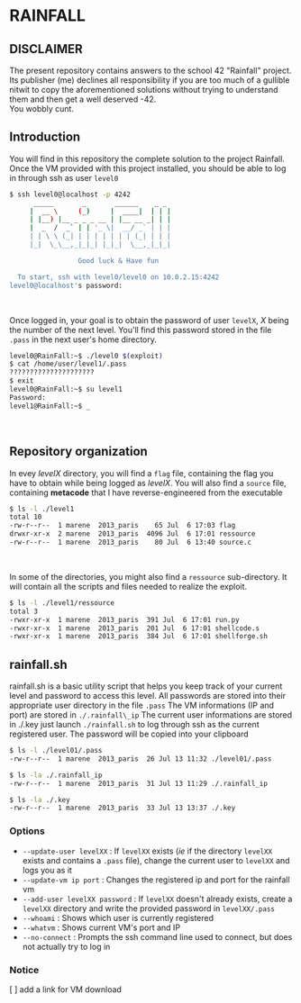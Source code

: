 # RAINFALL

## DISCLAIMER
The present repository contains answers to the school 42 "Rainfall" project.
Its publisher (me) declines all responsibility if you are too much of a gullible
nitwit to copy the aforementioned solutions without trying to understand them and
then get a well deserved -42. <br />
You wobbly cunt.

## Introduction
You will find in this repository the complete solution to the project Rainfall.
Once the VM provided with this project installed, you should be able to log in through ssh as user `level0`

```bash
$ ssh level0@localhost -p 4242
	  _____       _       ______    _ _
	 |  __ \     (_)     |  ____|  | | |
	 | |__) |__ _ _ _ __ | |__ __ _| | |
	 |  _  /  _` | | '_ \|  __/ _` | | |
	 | | \ \ (_| | | | | | | | (_| | | |
	 |_|  \_\__,_|_|_| |_|_|  \__,_|_|_|

                 Good luck & Have fun

  To start, ssh with level0/level0 on 10.0.2.15:4242
level0@localhost's password:
```
<br />

Once logged in, your goal is to obtain the password of user `levelX`, *X* being the number of the next level.
You'll find this password stored in the file `.pass` in the next user's home directory.

```bash
level0@RainFall:~$ ./level0 $(exploit)
$ cat /home/user/level1/.pass
?????????????????????
$ exit
level0@RainFall:~$ su level1
Password:
level1@RainFall:~$ _
```
<br />

## Repository organization

In evey *levelX* directory, you will find a `flag` file, containing the flag you have to obtain while being logged as *levelX*.
You will also find a `source` file, containing **metacode** that I have reverse-engineered from the executable
```bash
$ ls -l ./level1
total 10
-rw-r--r--  1 marene  2013_paris    65 Jul  6 17:03 flag
drwxr-xr-x  2 marene  2013_paris  4096 Jul  6 17:01 ressource
-rw-r--r--  1 marene  2013_paris    80 Jul  6 13:40 source.c
```

<br />

In some of the directories, you might also find a `ressource` sub-directory.
It will contain all the scripts and files needed to realize the exploit.

```bash
$ ls -l ./level1/ressource
total 3
-rwxr-xr-x  1 marene  2013_paris  391 Jul  6 17:01 run.py
-rwxr-xr-x  1 marene  2013_paris  201 Jul  6 17:01 shellcode.s
-rwxr-xr-x  1 marene  2013_paris  384 Jul  6 17:01 shellforge.sh
```

## rainfall.sh
rainfall.sh is a basic utility script that helps you keep track of your current level and password to access this level.
All passwords are stored into their appropriate user directory in the file `.pass`
The VM informations (IP and port) are stored in `./.rainfall\_ip`
The current user informations are stored in ./.key
just launch `./rainfall.sh` to log through ssh as the current registered user. The password will be copied into your clipboard

```bash
$ ls -l ./level01/.pass
-rw-r--r--  1 marene  2013_paris  26 Jul 13 11:32 ./level01/.pass

$ ls -la ./.rainfall_ip
-rw-r--r--  1 marene  2013_paris  31 Jul 13 11:29 ./.rainfall_ip

$ ls -la ./.key
-rw-r--r--  1 marene  2013_paris  33 Jul 13 13:37 ./.key
```
### Options
 - `--update-user levelXX` : If `levelXX` exists (*ie* if the directory `levelXX` exists and contains a `.pass` file), change the current user to `levelXX` and logs you as it
 - `--update-vm ip port` : Changes the registered ip and port for the rainfall vm
 - `--add-user levelXX password` : If `levelXX` doesn't already exists, create a `levelXX` directory and write the provided password in `levelXX/.pass`
 - `--whoami` : Shows which user is currently registered
 - `--whatvm` : Shows current VM's port and IP
 - `--no-connect` : Prompts the ssh command line used to connect, but does not actually try to log in


### Notice
[ ] add a link for VM download 
